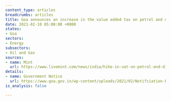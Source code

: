 ```yaml
---
content_type: articles
breadcrumbs: articles
title: Goa announces an increase in the value added tax on petrol and diesel
date: 2021-02-10 05:00:00 +0000
states:
- Goa
sectors:
- Energy
subsectors:
- Oil and Gas
sources:
- name: Mint
  url: https://www.livemint.com/news/india/hike-in-vat-on-petrol-and-diesel-in-goa-11612492302383.html
details:
- name: Government Notice
  url: https://www.goa.gov.in/wp-content/uploads/2021/02/Notifciation-FinRC-dt-4-2-2021.pdf
is_analysis: false

---
```

